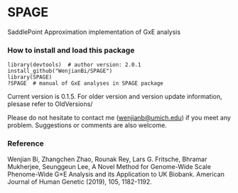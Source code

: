 # SPAGE
SaddlePoint Approximation implementation of GxE analysis


### How to install and load this package

```{r}      
library(devtools)  # author version: 2.0.1
install_github("WenjianBi/SPAGE")
library(SPAGE)
?SPAGE  # manual of GxE analyses in SPAGE package
```
Current version is 0.1.5. For older version and version update information, plesase refer to OldVersions/

Please do not hesitate to contact me (wenjianb@umich.edu) if you meet any problem. Suggestions or comments are also welcome.

### Reference

Wenjian Bi, Zhangchen Zhao, Rounak Rey, Lars G. Fritsche, Bhramar Mukherjee, Seunggeun Lee, A Novel Method for Genome-Wide Scale Phenome-Wide G×E Analysis and its Application to UK Biobank. American Journal of Human Genetic (2019), 105, 1182-1192.

